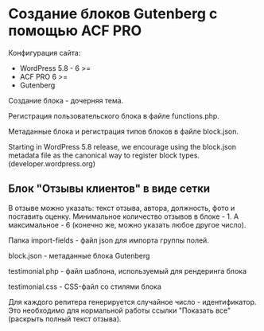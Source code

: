 # Создание блоков Gutenberg с помощью ACF PRO

Конфигурация сайта:
- WordPress 5.8 - 6 >=
- ACF PRO 6 >=
- Gutenberg

Создание блока - дочерняя тема.

Регистрация пользовательского блока в файле functions.php.

Метаданные блока и регистрация типов блоков в файле block.json.

Starting in WordPress 5.8 release, we encourage using the block.json metadata file as the canonical way to register block types. (developer.wordpress.org)

## Блок "Отзывы клиентов" в виде сетки

В отзыве можно указать: текст отзыва, автора, должность, фото и поставить оценку.
Минимальное количество отзывов в блоке - 1. А максимальное - 6 (конечно же, можно указать любое другое число).

Папка import-fields - файл json для импорта группы полей.

block.json - метаданные блока Gutenberg

testimonial.php - файл шаблона, используемый для рендеринга блока

testimonial.css - CSS-файл со стилями блока

Для каждого репитера генерируется случайное число - идентификатор. Это необходимо для нормальной работы ссылки "Показать все" (раскрыть полный текст отзыва).